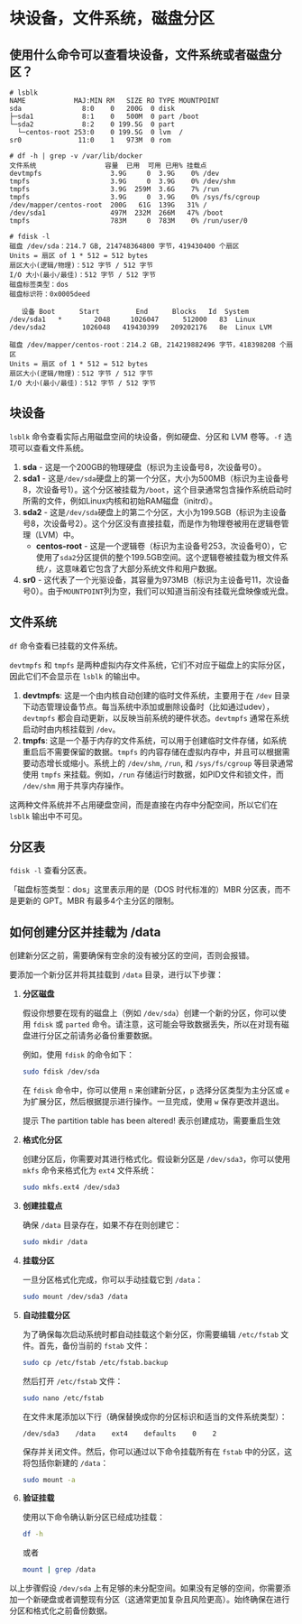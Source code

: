 # 块设备，文件系统，磁盘分区

## 使用什么命令可以查看块设备，文件系统或者磁盘分区？

```
# lsblk
NAME            MAJ:MIN RM   SIZE RO TYPE MOUNTPOINT
sda               8:0    0   200G  0 disk
├─sda1            8:1    0   500M  0 part /boot
└─sda2            8:2    0 199.5G  0 part
  └─centos-root 253:0    0 199.5G  0 lvm  /
sr0              11:0    1   973M  0 rom

# df -h | grep -v /var/lib/docker
文件系统                 容量  已用  可用 已用% 挂载点
devtmpfs                 3.9G     0  3.9G    0% /dev
tmpfs                    3.9G     0  3.9G    0% /dev/shm
tmpfs                    3.9G  259M  3.6G    7% /run
tmpfs                    3.9G     0  3.9G    0% /sys/fs/cgroup
/dev/mapper/centos-root  200G   61G  139G   31% /
/dev/sda1                497M  232M  266M   47% /boot
tmpfs                    783M     0  783M    0% /run/user/0

# fdisk -l
磁盘 /dev/sda：214.7 GB, 214748364800 字节，419430400 个扇区
Units = 扇区 of 1 * 512 = 512 bytes
扇区大小(逻辑/物理)：512 字节 / 512 字节
I/O 大小(最小/最佳)：512 字节 / 512 字节
磁盘标签类型：dos
磁盘标识符：0x0005deed

   设备 Boot      Start         End      Blocks   Id  System
/dev/sda1   *        2048     1026047      512000   83  Linux
/dev/sda2         1026048   419430399   209202176   8e  Linux LVM

磁盘 /dev/mapper/centos-root：214.2 GB, 214219882496 字节，418398208 个扇区
Units = 扇区 of 1 * 512 = 512 bytes
扇区大小(逻辑/物理)：512 字节 / 512 字节
I/O 大小(最小/最佳)：512 字节 / 512 字节
```

## 块设备

`lsblk` 命令查看实际占用磁盘空间的块设备，例如硬盘、分区和 LVM 卷等。`-f` 选项可以查看文件系统。

1. **sda** - 这是一个200GB的物理硬盘（标识为主设备号8，次设备号0）。
2. **sda1** - 这是`/dev/sda`硬盘上的第一个分区，大小为500MB（标识为主设备号8，次设备号1）。这个分区被挂载为`/boot`，这个目录通常包含操作系统启动时所需的文件，例如Linux内核和初始RAM磁盘（initrd）。
3. **sda2** - 这是`/dev/sda`硬盘上的第二个分区，大小为199.5GB（标识为主设备号8，次设备号2）。这个分区没有直接挂载，而是作为物理卷被用在逻辑卷管理（LVM）中。
    - **centos-root** - 这是一个逻辑卷（标识为主设备号253，次设备号0），它使用了`sda2`分区提供的整个199.5GB空间。这个逻辑卷被挂载为根文件系统`/`，这意味着它包含了大部分系统文件和用户数据。
4. **sr0** - 这代表了一个光驱设备，其容量为973MB（标识为主设备号11，次设备号0）。由于`MOUNTPOINT`列为空，我们可以知道当前没有挂载光盘映像或光盘。

## 文件系统

`df` 命令查看已挂载的文件系统。

`devtmpfs` 和 `tmpfs` 是两种虚拟内存文件系统，它们不对应于磁盘上的实际分区，因此它们不会显示在 `lsblk` 的输出中。

1. **devtmpfs**: 这是一个由内核自动创建的临时文件系统，主要用于在 `/dev` 目录下动态管理设备节点。每当系统中添加或删除设备时（比如通过udev），`devtmpfs` 都会自动更新，以反映当前系统的硬件状态。`devtmpfs` 通常在系统启动时由内核挂载到 `/dev`。
2. **tmpfs**: 这是一个基于内存的文件系统，可以用于创建临时文件存储，如系统重启后不需要保留的数据。`tmpfs` 的内容存储在虚拟内存中，并且可以根据需要动态增长或缩小。系统上的 `/dev/shm`, `/run`, 和 `/sys/fs/cgroup` 等目录通常使用 `tmpfs` 来挂载。例如，`/run` 存储运行时数据，如PID文件和锁文件，而 `/dev/shm` 用于共享内存操作。

这两种文件系统并不占用硬盘空间，而是直接在内存中分配空间，所以它们在 `lsblk` 输出中不可见。

## 分区表

`fdisk -l` 查看分区表。

「磁盘标签类型：dos」这里表示用的是（DOS 时代标准的）MBR 分区表，而不是更新的 GPT。MBR 有最多4个主分区的限制。

## 如何创建分区并挂载为 /data

创建新分区之前，需要确保有空余的没有被分区的空间，否则会报错。

要添加一个新分区并将其挂载到 `/data` 目录，进行以下步骤：

1. **分区磁盘**
    
    假设你想要在现有的磁盘上（例如 `/dev/sda`）创建一个新的分区，你可以使用 `fdisk` 或 `parted` 命令。请注意，这可能会导致数据丢失，所以在对现有磁盘进行分区之前请务必备份重要数据。
    
    例如，使用 `fdisk` 的命令如下：
    
    ```bash
    sudo fdisk /dev/sda
    ```
    
    在 `fdisk` 命令中，你可以使用 `n` 来创建新分区，`p` 选择分区类型为主分区或 `e` 为扩展分区，然后根据提示进行操作。一旦完成，使用 `w` 保存更改并退出。
    
    提示 The partition table has been altered! 表示创建成功，需要重启生效
    
2. **格式化分区**
    
    创建分区后，你需要对其进行格式化。假设新分区是 `/dev/sda3`，你可以使用 `mkfs` 命令来格式化为 `ext4` 文件系统：
    
    ```bash
    sudo mkfs.ext4 /dev/sda3
    
    ```
    
3. **创建挂载点**
    
    确保 `/data` 目录存在，如果不存在则创建它：
    
    ```bash
    sudo mkdir /data
    
    ```
    
4. **挂载分区**
    
    一旦分区格式化完成，你可以手动挂载它到 `/data`：
    
    ```bash
    sudo mount /dev/sda3 /data
    
    ```
    
5. **自动挂载分区**
    
    为了确保每次启动系统时都自动挂载这个新分区，你需要编辑 `/etc/fstab` 文件。首先，备份当前的 `fstab` 文件：
    
    ```bash
    sudo cp /etc/fstab /etc/fstab.backup
    
    ```
    
    然后打开 `/etc/fstab` 文件：
    
    ```bash
    sudo nano /etc/fstab
    
    ```
    
    在文件末尾添加以下行（确保替换成你的分区标识和适当的文件系统类型）：
    
    ```
    /dev/sda3    /data    ext4    defaults    0    2
    
    ```
    
    保存并关闭文件。然后，你可以通过以下命令挂载所有在 `fstab` 中的分区，这将包括你新建的 `/data`：
    
    ```bash
    sudo mount -a
    
    ```
    
6. **验证挂载**
    
    使用以下命令确认新分区已经成功挂载：
    
    ```bash
    df -h
    
    ```
    
    或者
    
    ```bash
    mount | grep /data
    
    ```
    

以上步骤假设 `/dev/sda` 上有足够的未分配空间。如果没有足够的空间，你需要添加一个新硬盘或者调整现有分区（这通常更加复杂且风险更高）。始终确保在进行分区和格式化之前备份数据。
